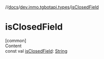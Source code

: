 //[docs](../../index.md)/[dev.inmo.tgbotapi.types](index.md)/[isClosedField](is-closed-field.md)



# isClosedField  
[common]  
Content  
const val [isClosedField](is-closed-field.md): [String](https://kotlinlang.org/api/latest/jvm/stdlib/kotlin/-string/index.html)  



